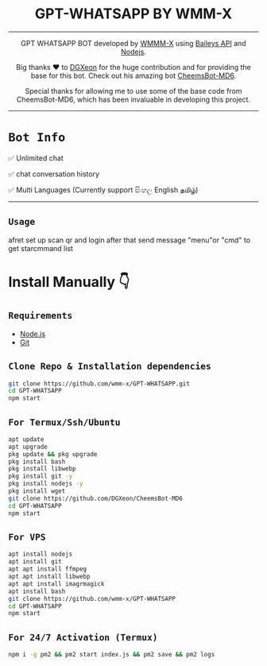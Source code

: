 

<h1 align="center">GPT-WHATSAPP BY WMM-X<br></h1>
<p align="center">


------
<p align="center">
GPT WHATSAPP BOT developed by <a href="https://github.com/wmm-x" target="_blank">WMMM-X</a> using <a href="https://github.com/WhiskeySockets/Baileys" target="_blank">Baileys API</a> and <a href="https://github.com/nodejs" target="_blank">Nodejs</a>.
</p>


<p align="center">
Big thanks ❤️ to <a href="https://github.com/DGXeon" target="_blank">DGXeon</a> for the huge contribution and for providing the base for this bot. Check out his amazing bot <a href="https://github.com/DGXeon/CheemsBot-MD6" target="_blank">CheemsBot-MD6</a>.
</p>

<p align="center">
Special thanks for allowing me to use some of the base code from CheemsBot-MD6, which has been invaluable in developing this project.
</p>



------

# ```Bot Info```

<p>✅ Unlimited chat</p>
<p>✅ chat conversation history</p>
<p>✅ Multi Languages (Currently support සිංහල English  தமிழ்)</p>



-------

## ```Usage```
<p>afret set up scan qr and login  after that send message "menu"or "cmd" to get starcmmand list</p>


# Install Manually 👇
## `Requirements`
* [Node.js](https://nodejs.org/en/)
* [Git](https://git-scm.com/downloads)

## `Clone Repo & Installation dependencies`
```bash
git clone https://github.com/wmm-x/GPT-WHATSAPP.git
cd GPT-WHATSAPP
npm start
```
## `For Termux/Ssh/Ubuntu`
```bash
apt update
apt upgrade
pkg update && pkg upgrade
pkg install bash
pkg install libwebp
pkg install git -y
pkg install nodejs -y 
pkg install wget
git clone https://github.com/DGXeon/CheemsBot-MD6
cd GPT-WHATSAPP
npm start
```
## `For VPS`
```bash
apt install nodejs 
apt install git 
apt apt install ffmpeg 
apt apt install libwebp 
apt apt install imagrmagick
apt install bash
git clone https://github.com/wmm-x/GPT-WHATSAPP
cd GPT-WHATSAPP
npm start
```
## `For 24/7 Activation (Termux)`
```bash
npm i -g pm2 && pm2 start index.js && pm2 save && pm2 logs
```
